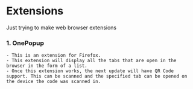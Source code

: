 # Extensions

Just trying to make web browser extensions

### 1. OnePopup

	- This is an extension for Firefox.
	- This extension will display all the tabs that are open in the browser in the form of a list.
	- Once this extension works, the next update will have QR Code support. This can be scanned and the specified tab can be opened on the device the code was scanned in.
